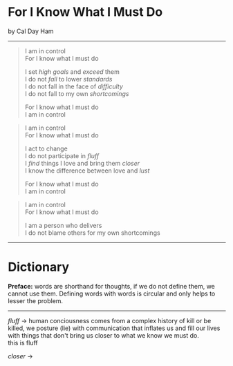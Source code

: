 For I Know What I Must Do
====  
by Cal Day Ham  

----

>I am in control  
>For I know what I must do  
>
>I set *high goals* and *exceed* them  
>I do not *fall* to lower *standards*  
>I do not fall in the face of *difficulty*  
>I do not fall to my own *shortcomings*  
>
>For I know what I must do  
>I am in control  

>I am in control  
>For I know what I must do  
>
>I act to change  
>I do not participate in *fluff*  
>I *find* things I love and bring them *closer*  
>I know the difference between love and *lust*  
>
>For I know what I must do  
>I am in control  

>I am in control  
>For I know what I must do  
>
>I am a person who delivers  
>I do not blame others for my own shortcomings  

----

Dictionary
====
**Preface:** words are shorthand for thoughts, if we do not define them, we cannot use them. Defining words with words is circular and only helps to lesser the problem.  

----
*fluff* -> human conciousness comes from a complex history of kill or be killed, we posture (lie) with communication that inflates us and fill our lives with things that don't bring us closer to what we know we must do.  
this is fluff  

*closer* -> 